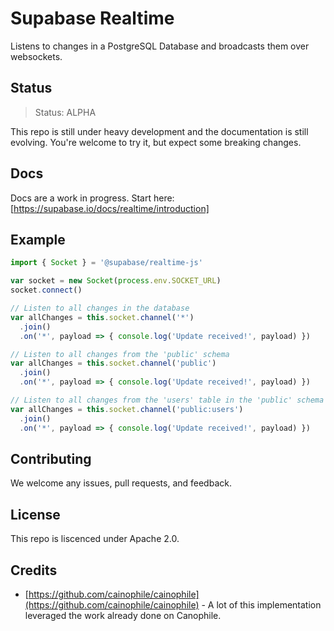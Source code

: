 # Supabase Realtime

Listens to changes in a PostgreSQL Database and broadcasts them over websockets.

## Status

> Status: ALPHA

This repo is still under heavy development and the documentation is still evolving. You're welcome to try it, but expect some breaking changes.

## Docs 

Docs are a work in progress. Start here: [https://supabase.io/docs/realtime/introduction]

## Example

```js
import { Socket } = '@supabase/realtime-js'

var socket = new Socket(process.env.SOCKET_URL)
socket.connect()

// Listen to all changes in the database
var allChanges = this.socket.channel('*')
  .join()
  .on('*', payload => { console.log('Update received!', payload) })

// Listen to all changes from the 'public' schema
var allChanges = this.socket.channel('public')
  .join()
  .on('*', payload => { console.log('Update received!', payload) })

// Listen to all changes from the 'users' table in the 'public' schema
var allChanges = this.socket.channel('public:users')
  .join()
  .on('*', payload => { console.log('Update received!', payload) })

```

## Contributing

We welcome any issues, pull requests, and feedback. 

## License

This repo is liscenced under Apache 2.0.

## Credits

- [https://github.com/cainophile/cainophile](https://github.com/cainophile/cainophile) - A lot of this implementation leveraged the work already done on Canophile.
